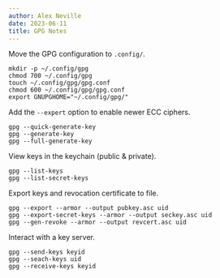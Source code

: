 ```yaml
---
author: Alex Neville
date: 2023-06-11
title: GPG Notes
---
```


Move the GPG configuration to `.config/`.

``` {sh}
mkdir -p ~/.config/gpg
chmod 700 ~/.config/gpg
touch ~/.config/gpg/gpg.conf
chmod 600 ~/.config/gpg/gpg.conf
export GNUPGHOME="~/.config/gpg/"
```

Add the `--expert` option to enable newer ECC ciphers.

``` {sh}
gpg --quick-generate-key
gpg --generate-key
gpg --full-generate-key
```

View keys in the keychain (public & private).

``` {sh}
gpg --list-keys
gpg --list-secret-keys
```

Export keys and revocation certificate to file.

``` {sh}
gpg --export --armor --output pubkey.asc uid
gpg --export-secret-keys --armor --output seckey.asc uid
gpg --gen-revoke --armor --output revcert.asc uid
```

Interact with a key server.

``` {sh}
gpg --send-keys keyid
gpg --seach-keys uid
gpg --receive-keys keyid
```
